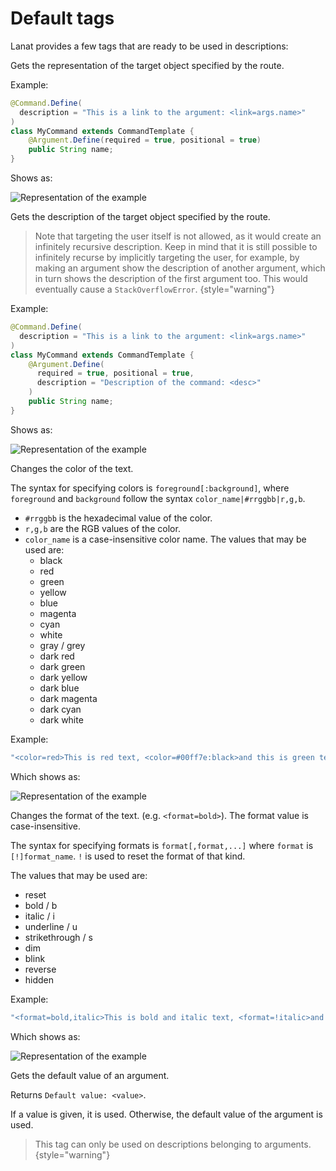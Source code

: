 # Default tags

Lanat provides a few tags that are ready to be used in descriptions:


<deflist>

<def title="link">

Gets the representation of the target object specified by the route.

Example:

```Java
@Command.Define(
  description = "This is a link to the argument: <link=args.name>"
)
class MyCommand extends CommandTemplate {
    @Argument.Define(required = true, positional = true)
    public String name;
}
```

Shows as:

![Representation of the example](tags-repr1.png)

</def>

<def title="desc" id="desc">
Gets the description of the target object specified by the route.

> Note that targeting the user itself is not allowed, as it would create an infinitely recursive description. Keep in
mind that it is still possible to infinitely recurse by implicitly targeting the user, for example, by making an
argument show the description of another argument, which in turn shows the description of the first argument too.
This would eventually cause a ``StackOverflowError``.
> {style="warning"}

Example:

```Java
@Command.Define(
  description = "This is a link to the argument: <link=args.name>"
)
class MyCommand extends CommandTemplate {
    @Argument.Define(
      required = true, positional = true,
      description = "Description of the command: <desc>"
    )
    public String name;
}
```

Shows as:

![Representation of the example](tags-repr2.png)


</def>

<def title="color">

Changes the color of the text.

The syntax for specifying colors is `foreground[:background]`, where ``foreground`` and ``background``
follow the syntax ``color_name|#rrggbb|r,g,b``.

* `#rrggbb` is the hexadecimal value of the color.
* `r,g,b` are the RGB values of the color.
* `color_name` is a case-insensitive color name. The values that may be used are:
  * black
  * red
  * green
  * yellow
  * blue
  * magenta
  * cyan
  * white
  * gray / grey
  * dark red
  * dark green
  * dark yellow
  * dark blue
  * dark magenta
  * dark cyan
  * dark white

Example:

```Java
"<color=red>This is red text, <color=#00ff7e:black>and this is green text on a black background."
```

Which shows as:

![Representation of the example](tags-repr3.png)

</def>

<def title="format">

Changes the format of the text. (e.g. `<format=bold>`). The format value is case-insensitive.

The syntax for specifying formats is `format[,format,...]` where `format` is `[!]format_name`.
`!` is used to reset the format of that kind.

The values that may be used are:
* reset
* bold / b
* italic / i
* underline / u
* strikethrough / s
* dim
* blink
* reverse
* hidden

Example:

```Java
"<format=bold,italic>This is bold and italic text, <format=!italic>and this is just bold text. <format=reset>And this is normal text."
```

Which shows as:

![Representation of the example](tags-repr4.png)

</def>

<def title="default">

Gets the default value of an argument.

Returns `Default value: <value>`.

If a value is given, it is used. Otherwise, the default value of the argument is used.

> This tag can only be used on descriptions belonging to arguments.
> {style="warning"}

</def>

</deflist>